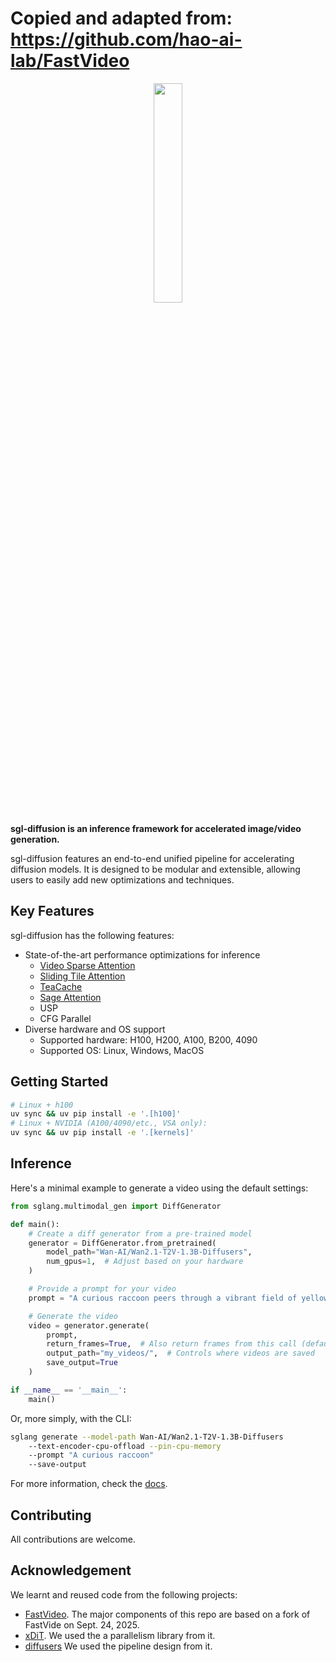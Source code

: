 # Copied and adapted from: https://github.com/hao-ai-lab/FastVideo

<div align="center">
<img src=assets/logos/logo.svg width="30%"/>
</div>

**sgl-diffusion is an inference framework for accelerated image/video generation.**

sgl-diffusion features an end-to-end unified pipeline for accelerating diffusion models. It is designed to be modular and extensible, allowing users to easily add new optimizations and techniques.

## Key Features

sgl-diffusion has the following features:

- State-of-the-art performance optimizations for inference
    - [Video Sparse Attention](https://arxiv.org/pdf/2505.13389)
    - [Sliding Tile Attention](https://arxiv.org/pdf/2502.04507)
    - [TeaCache](https://arxiv.org/pdf/2411.19108)
    - [Sage Attention](https://arxiv.org/abs/2410.02367)
    - USP
    - CFG Parallel
- Diverse hardware and OS support
    - Supported hardware: H100, H200, A100, B200, 4090
    - Supported OS: Linux, Windows, MacOS

## Getting Started

```bash
# Linux + h100
uv sync && uv pip install -e '.[h100]'
# Linux + NVIDIA (A100/4090/etc., VSA only):
uv sync && uv pip install -e '.[kernels]'
```

## Inference

Here's a minimal example to generate a video using the default settings:

```python
from sglang.multimodal_gen import DiffGenerator

def main():
    # Create a diff generator from a pre-trained model
    generator = DiffGenerator.from_pretrained(
        model_path="Wan-AI/Wan2.1-T2V-1.3B-Diffusers",
        num_gpus=1,  # Adjust based on your hardware
    )

    # Provide a prompt for your video
    prompt = "A curious raccoon peers through a vibrant field of yellow sunflowers, its eyes wide with interest."

    # Generate the video
    video = generator.generate(
        prompt,
        return_frames=True,  # Also return frames from this call (defaults to False)
        output_path="my_videos/",  # Controls where videos are saved
        save_output=True
    )

if __name__ == '__main__':
    main()
```

Or, more simply, with the CLI:

```bash
sglang generate --model-path Wan-AI/Wan2.1-T2V-1.3B-Diffusers
    --text-encoder-cpu-offload --pin-cpu-memory
    --prompt "A curious raccoon"
    --save-output
```

For more information, check the [docs](https://github.com/sgl-project/sgl-diffusion/tree/main/docs).

## Contributing

All contributions are welcome.

## Acknowledgement

We learnt and reused code from the following projects:

- [FastVideo](https://github.com/hao-ai-lab/FastVideo.git). The major components of this repo are based on a fork of FastVide on Sept. 24, 2025.
- [xDiT](https://github.com/xdit-project/xDiT). We used the a parallelism library from it.
- [diffusers](https://github.com/huggingface/diffusers) We used the pipeline design from it.
